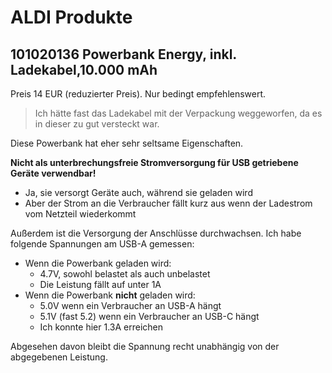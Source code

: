 # ALDI Produkte

## 101020136 Powerbank Energy, inkl. Ladekabel,10.000 mAh

Preis 14 EUR (reduzierter Preis).  Nur bedingt empfehlenswert.

> Ich hätte fast das Ladekabel mit der Verpackung weggeworfen, da es in dieser zu gut versteckt war.

Diese Powerbank hat eher sehr seltsame Eigenschaften.

**Nicht als unterbrechungsfreie Stromversorgung für USB getriebene Geräte verwendbar!**

- Ja, sie versorgt Geräte auch, während sie geladen wird
- Aber der Strom an die Verbraucher fällt kurz aus wenn der Ladestrom vom Netzteil wiederkommt

Außerdem ist die Versorgung der Anschlüsse durchwachsen.  Ich habe folgende Spannungen am USB-A gemessen:

- Wenn die Powerbank geladen wird:
  - 4.7V, sowohl belastet als auch unbelastet
  - Die Leistung fällt auf unter 1A
- Wenn die Powerbank **nicht** geladen wird:
  - 5.0V wenn ein Verbraucher an USB-A hängt
  - 5.1V (fast 5.2) wenn ein Verbraucher an USB-C hängt
  - Ich konnte hier 1.3A erreichen

Abgesehen davon bleibt die Spannung recht unabhängig von der abgegebenen Leistung.
